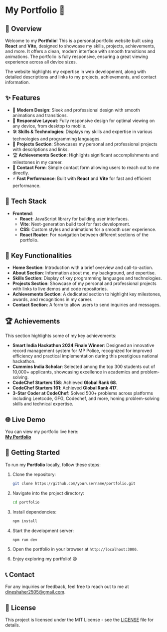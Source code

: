 # My Portfolio 🚀

## 📖 Overview
Welcome to my **Portfolio**! This is a personal portfolio website built using **React** and **Vite**, designed to showcase my skills, projects, achievements, and more. It offers a clean, modern interface with smooth transitions and animations. The portfolio is fully responsive, ensuring a great viewing experience across all device sizes.

The website highlights my expertise in web development, along with detailed descriptions and links to my projects, achievements, and contact information.

## ✨ Features
- 🌟 **Modern Design**: Sleek and professional design with smooth animations and transitions.
- 📱 **Responsive Layout**: Fully responsive design for optimal viewing on any device, from desktop to mobile.
- 🛠️ **Skills & Technologies**: Displays my skills and expertise in various technologies and programming languages.
- 📂 **Projects Section**: Showcases my personal and professional projects with descriptions and links.
- 🏆 **Achievements Section**: Highlights significant accomplishments and milestones in my career.
- 📩 **Contact Form**: Simple contact form allowing users to reach out to me directly.
- ⚡ **Fast Performance**: Built with **React** and **Vite** for fast and efficient performance.

## 🔧 Tech Stack
- **Frontend**: 
  - **React**: JavaScript library for building user interfaces.
  - **Vite**: Next-generation build tool for fast development.
  - **CSS**: Custom styles and animations for a smooth user experience.
  - **React Router**: For navigation between different sections of the portfolio.

## 🎯 Key Functionalities
- **Home Section**: Introduction with a brief overview and call-to-action.
- **About Section**: Information about me, my background, and expertise.
- **Skills Section**: Display of key programming languages and technologies.
- **Projects Section**: Showcase of my personal and professional projects with links to live demos and code repositories.
- **Achievements Section**: A dedicated section to highlight key milestones, awards, and recognitions in my career.
- **Contact Section**: A form to allow users to send inquiries and messages.

## 🏆 Achievements

This section highlights some of my key achievements:

- **Smart India Hackathon 2024 Finale Winner**: Designed an innovative record management system for MP Police, recognized for improved efficiency and practical implementation during this prestigious national hackathon.
- **Cummins India Scholar**: Selected among the top 300 students out of 10,000+ applicants, showcasing excellence in academics and problem-solving.
- **CodeChef Starters 158**: Achieved **Global Rank 68**.
- **CodeChef Starters 161**: Achieved **Global Rank 417**.
- **3-Star Coder at CodeChef**: Solved 500+ problems across platforms including Leetcode, GFG, Codechef, and more, honing problem-solving skills and technical expertise.


## 🌐 Live Demo
You can view my portfolio live here:  
[**My Portfolio**](https://portfolio-dinesh-delta.vercel.app/)

## 🚀 Getting Started
To run my **Portfolio** locally, follow these steps:

1. Clone the repository:
    ```bash
    git clone https://github.com/yourusername/portfolio.git
    ```

2. Navigate into the project directory:
    ```bash
    cd portfolio
    ```

3. Install dependencies:
    ```bash
    npm install
    ```

4. Start the development server:
    ```bash
    npm run dev
    ```

5. Open the portfolio in your browser at `http://localhost:3000`.

6. Enjoy exploring my portfolio! 😄

## 📞 Contact
For any inquiries or feedback, feel free to reach out to me at [dineshaher2505@gmail.com](mailto:dineshaher2505@gmail.com).

## 📝 License
This project is licensed under the MIT License - see the [LICENSE](LICENSE) file for details.
